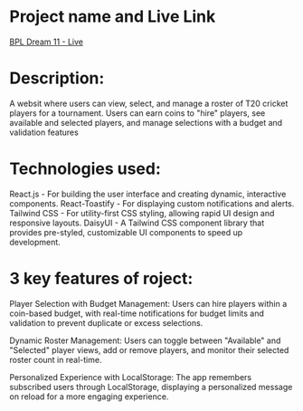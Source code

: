 # Project name and Live Link

[BPL Dream 11 - Live](https://new-sick-man.surge.sh/)

# Description:

A websit where users can view, select, and manage a roster of T20 cricket players for a tournament. Users can earn coins to "hire" players, see available and selected players, and manage selections with a budget and validation features

# Technologies used:

React.js - For building the user interface and creating dynamic, interactive components.
React-Toastify - For displaying custom notifications and alerts.
Tailwind CSS - For utility-first CSS styling, allowing rapid UI design and responsive layouts.
DaisyUI - A Tailwind CSS component library that provides pre-styled, customizable UI components to speed up development.

# 3 key features of roject:

Player Selection with Budget Management: Users can hire players within a coin-based budget, with real-time notifications for budget limits and validation to prevent duplicate or excess selections.

Dynamic Roster Management: Users can toggle between "Available" and "Selected" player views, add or remove players, and monitor their selected roster count in real-time.

Personalized Experience with LocalStorage: The app remembers subscribed users through LocalStorage, displaying a personalized message on reload for a more engaging experience.
